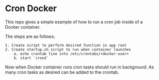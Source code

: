 # Cron Docker

This repo gives a simple example of how to run a cron job inside of a Docker
container. 

The steps are as follows;

    1. Create script to perform desired function in app root
    2. Create startup.sh script to run when container launches
        a. echo crontab line into /etc/crontabs/<docker-user>
        b. start `crond`

Now when Docker container runs cron tasks should run in background. As many cron
tasks as desired can be added to the crontab.
